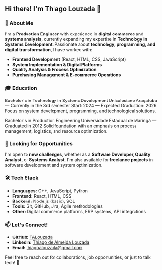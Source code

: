 ## Hi there! I'm Thiago Louzada 👋

### 🚀 About Me
I'm a **Production Engineer** with experience in **digital commerce** and **systems analysis**, currently expanding my expertise in **Technology in Systems Development**. Passionate about **technology, programming, and digital transformation**, I have worked with:

- **Frontend Development** (React, HTML, CSS, JavaScript)
- **System Implementation & Digital Platforms**
- **Quality Analysis & Process Optimization**
- **Purchasing Management & E-commerce Operations**

### 🎓 Education
Bachelor's in Technology in Systems Development
Unisalesiano Araçatuba — Currently in the 3rd semester
Start: 2024 — Expected Graduation: 2026
Focus on system development, programming, and technological solutions.

Bachelor's in Production Engineering
Universidade Estadual de Maringá — Graduated in 2012
Solid foundation with an emphasis on process management, logistics, and resource optimization.

### 💼 Looking for Opportunities
I'm open to **new challenges**, whether as a **Software Developer, Quality Analyst**, or **Systems Analyst**. I'm also available for **freelance projects** in software development and system optimization.

### 🛠️ Tech Stack
- **Languages:** C++, JavaScript, Python
- **Frontend:** React, HTML, CSS
- **Backend:** Node.js (basic), SQL
- **Tools:** Git, GitHub, Jira, Agile methodologies
- **Other:** Digital commerce platforms, ERP systems, API integrations

### 📫 Let's Connect!
- **GitHub:** [TALouzada](https://github.com/TALouzada)
- **LinkedIn:** [Thiago de Almeida Louzada](https://www.linkedin.com/in/thiago-de-almeida-louzada/)
- **Email:** thiagoalouzada@gmail.com

Feel free to reach out for collaborations, job opportunities, or just to talk tech! 🚀
